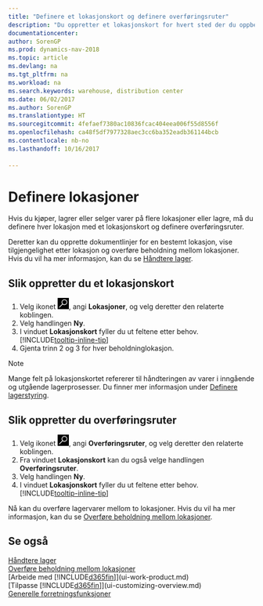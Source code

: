 ```yaml
---
title: "Definere et lokasjonskort og definere overføringsruter"
description: "Du oppretter et lokasjonskort for hvert sted der du oppbevarer lagervarer, for eksempel et lager eller distribusjonssenter, og definerer ruter for å overføre varer mellom lokasjoner."
documentationcenter: 
author: SorenGP
ms.prod: dynamics-nav-2018
ms.topic: article
ms.devlang: na
ms.tgt_pltfrm: na
ms.workload: na
ms.search.keywords: warehouse, distribution center
ms.date: 06/02/2017
ms.author: SorenGP
ms.translationtype: HT
ms.sourcegitcommit: 4fefaef7380ac10836fcac404eea006f55d8556f
ms.openlocfilehash: ca48f5df7977328aec3cc6ba352eadb361144bcb
ms.contentlocale: nb-no
ms.lasthandoff: 10/16/2017

---
```

# <a name="how-to-set-up-locations"></a>Definere lokasjoner
Hvis du kjøper, lagrer eller selger varer på flere lokasjoner eller lagre, må du definere hver lokasjon med et lokasjonskort og definere overføringsruter.

Deretter kan du opprette dokumentlinjer for en bestemt lokasjon, vise tilgjengelighet etter lokasjon og overføre beholdning mellom lokasjoner. Hvis du vil ha mer informasjon, kan du se [Håndtere lager](inventory-manage-inventory.md).

## <a name="to-create-a-location-card"></a>Slik oppretter du et lokasjonskort
1. Velg ikonet ![Søk etter side eller rapport](media/ui-search/search_small.png "Søk etter side eller rapport"), angi **Lokasjoner**, og velg deretter den relaterte koblingen.
2. Velg handlingen **Ny**.
3. I vinduet **Lokasjonskort** fyller du ut feltene etter behov. [!INCLUDE[tooltip-inline-tip](includes/tooltip-inline-tip_md.md)]
4. Gjenta trinn 2 og 3 for hver beholdninglokasjon.

> [!NOTE]  
> Mange felt på lokasjonskortet refererer til håndteringen av varer i inngående og utgående lagerprosesser. Du finner mer informasjon under [Definere lagerstyring](warehouse-setup-warehouse.md).

## <a name="to-create-a-transfer-route"></a>Slik oppretter du overføringsruter
1. Velg ikonet ![Søk etter side eller rapport](media/ui-search/search_small.png "Søk etter side eller rapport"), angi **Overføringsruter**, og velg deretter den relaterte koblingen.
2. Fra vinduet **Lokasjonskort** kan du også velge handlingen **Overføringsruter**.
3. Velg handlingen **Ny**.
4. I vinduet **Lokasjonskort** fyller du ut feltene etter behov. [!INCLUDE[tooltip-inline-tip](includes/tooltip-inline-tip_md.md)]

Nå kan du overføre lagervarer mellom to lokasjoner. Hvis du vil ha mer informasjon, kan du se [Overføre beholdning mellom lokasjoner](inventory-how-transfer-between-locations.md).    

## <a name="see-also"></a>Se også
[Håndtere lager](inventory-manage-inventory.md)  
[Overføre beholdning mellom lokasjoner](inventory-how-transfer-between-locations.md)    
[Arbeide med [!INCLUDE[d365fin](includes/d365fin_md.md)]](ui-work-product.md)  
[Tilpasse [!INCLUDE[d365fin](includes/d365fin_md.md)]](ui-customizing-overview.md)  
[Generelle forretningsfunksjoner](ui-across-business-areas.md)

